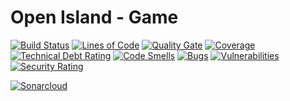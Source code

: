 # Open Island - Game


[![Build Status](https://travis-ci.org/JuKu/open-island-2.svg?branch=master)](https://travis-ci.org/JuKu/open-island-2)
[![Lines of Code](https://sonarcloud.io/api/project_badges/measure?project=com.jukusoft%3Aopen-island-parent&metric=ncloc)](https://sonarcloud.io/dashboard/index/com.jukusoft%3Aopen-island-parent) 
[![Quality Gate](https://sonarcloud.io/api/project_badges/measure?project=com.jukusoft%3Aopen-island-parent&metric=alert_status)](https://sonarcloud.io/dashboard/index/com.jukusoft%3Aopen-island-parent) 
[![Coverage](https://sonarcloud.io/api/project_badges/measure?project=com.jukusoft%3Aopen-island-parent&metric=coverage)](https://sonarcloud.io/dashboard/index/com.jukusoft%3Aopen-island-parent) 
[![Technical Debt Rating](https://sonarcloud.io/api/project_badges/measure?project=com.jukusoft%3Aopen-island-parent&metric=sqale_index)](https://sonarcloud.io/dashboard/index/com.jukusoft%3Aopen-island-parent) 
[![Code Smells](https://sonarcloud.io/api/project_badges/measure?project=com.jukusoft%3Aopen-island-parent&metric=code_smells)](https://sonarcloud.io/dashboard/index/com.jukusoft%3Aopen-island-parent) 
[![Bugs](https://sonarcloud.io/api/project_badges/measure?project=com.jukusoft%3Aopen-island-parent&metric=bugs)](https://sonarcloud.io/dashboard/index/com.jukusoft%3Aopen-island-parent) 
[![Vulnerabilities](https://sonarcloud.io/api/project_badges/measure?project=com.jukusoft%3Aopen-island-parent&metric=vulnerabilities)](https://sonarcloud.io/dashboard/index/com.jukusoft%3Aopen-island-parent) 
[![Security Rating](https://sonarcloud.io/api/project_badges/measure?project=com.jukusoft%3Aopen-island-parent&metric=security_rating)](https://sonarcloud.io/dashboard/index/com.jukusoft%3Aopen-island-parent) 

[![Sonarcloud](https://sonarcloud.io/api/project_badges/quality_gate?project=com.jukusoft%3Aopen-island-parent)](https://sonarcloud.io/dashboard?id=com.jukusoft%3Aopen-island-parent)
